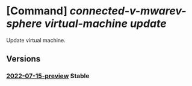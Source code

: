 # [Command] _connected-v-mwarev-sphere virtual-machine update_

Update virtual machine.

## Versions

### [2022-07-15-preview](/Resources/mgmt-plane/L3N1YnNjcmlwdGlvbnMve30vcmVzb3VyY2Vncm91cHMve30vcHJvdmlkZXJzL21pY3Jvc29mdC5jb25uZWN0ZWR2bXdhcmV2c3BoZXJlL3ZpcnR1YWxtYWNoaW5lcy97fQ==/2022-07-15-preview.xml) **Stable**

<!-- mgmt-plane /subscriptions/{}/resourcegroups/{}/providers/microsoft.connectedvmwarevsphere/virtualmachines/{} 2022-07-15-preview -->
